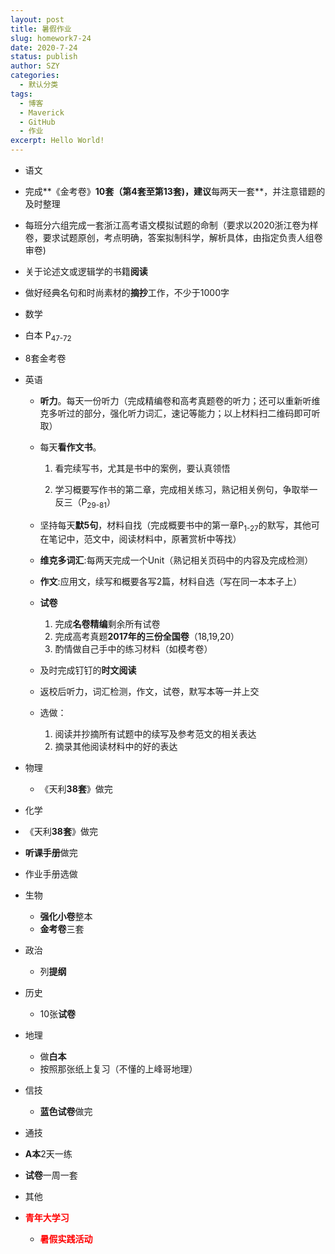 ```yaml
---
layout: post
title: 暑假作业
slug: homework7-24
date: 2020-7-24
status: publish
author: SZY
categories: 
  - 默认分类
tags: 
  - 博客
  - Maverick
  - GitHub
  - 作业
excerpt: Hello World!
---
```


*  语文

  * 完成**《金考卷》**10套（第4套至第13套)，建议**每两天一套**，并注意错题的及时整理
  * 每班分六组完成一套浙江高考语文模拟试题的命制（要求以2020浙江卷为样卷，要求试题原创，考点明确，答案拟制科学，解析具体，由指定负责人组卷审卷)
  * 关于论述文或逻辑学的书籍**阅读**
  * 做好经典名句和时尚素材的**摘抄**工作，不少于1000字

*  数学

  * 白本 P<sub>47-72</sub>
  * 8套金考卷

* 英语

  * **听力**。每天一份听力（完成精编卷和高考真题卷的听力；还可以重新听维克多听过的部分，强化听力词汇，速记等能力；以上材料扫二维码即可听取）
  
  * 每天**看作文书**。
  
    1. 看完续写书，尤其是书中的案例，要认真领悟
  
    2. 学习概要写作书的第二章，完成相关练习，熟记相关例句，争取举一反三（P<sub>29-81</sub>）
    
  * 坚持每天**默5句**，材料自找（完成概要书中的第一章P<sub>1-27</sub>的默写，其他可在笔记中，范文中，阅读材料中，原著赏析中等找）
  
  * **维克多词汇**:每两天完成一个Unit（熟记相关页码中的内容及完成检测）
  
  * **作文**:应用文，续写和概要各写2篇，材料自选（写在同一本本子上）
  
  * **试卷**
  
     1. 完成**名卷精编**剩余所有试卷
     2. 完成高考真题**2017年的三份全国卷**（18,19,20）
     3. 酌情做自己手中的练习材料（如模考卷）
  * 及时完成钉钉的**时文阅读**
  * 返校后听力，词汇检测，作文，试卷，默写本等一并上交
  *  选做：
     1. 阅读并抄摘所有试题中的续写及参考范文的相关表达
     2. 摘录其他阅读材料中的好的表达
  
* 物理

  * 《天利**38套**》做完

*  化学

  * 《天利**38套**》做完
  * **听课手册**做完
  * 作业手册选做

* 生物

  * **强化小卷**整本
  * **金考卷**三套

* 政治

  * 列**提纲**

* 历史

  * 10张**试卷**

* 地理

  * 做**白本**
  * 按照那张纸上复习（不懂的上峰哥地理）

* 信技

  * **蓝色试卷**做完

*  通技

  * **A本**2天一练
  * **试卷**一周一套

* 其他
* <b><font color=red>青年大学习</font></b>
  * <b><font color=red>暑假实践活动</font></b>
